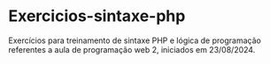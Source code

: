 # Exercicios-sintaxe-php
Exercícios para treinamento de sintaxe PHP e lógica de programação referentes a aula de programação web 2, iniciados em 23/08/2024.
